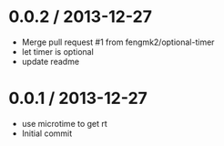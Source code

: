 
0.0.2 / 2013-12-27 
==================

  * Merge pull request #1 from fengmk2/optional-timer
  * let timer is optional
  * update readme

0.0.1 / 2013-12-27 
==================

  * use microtime to get rt
  * Initial commit
